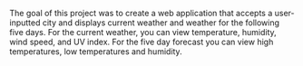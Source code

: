 The goal of this project was to create a web application that accepts a user-inputted city and displays current weather and weather for the following five days. For the current weather, you can view temperature, humidity, wind speed, and UV index. For the five day forecast you can view high temperatures, low temperatures and humidity.